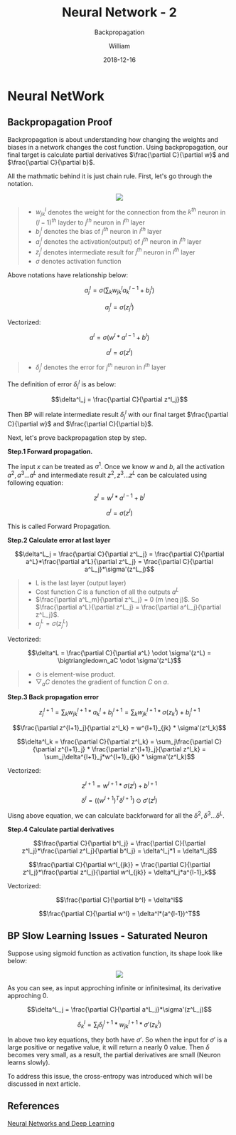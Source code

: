 ﻿---
layout:     post
title:      Neural Network - 2
subtitle:   Backpropagation
date:       2018-12-16
author:     William
header-img: img/post-bg-universe.jpg
catalog: true
tags:
    - Neural Network
---
<script type="text/x-mathjax-config">
  MathJax.Hub.Config({
    tex2jax: { 
      inlineMath: [['$','$'], ['\\(','\\)']],
      processEscapes: true
    }
  });
  </script>
<script type="text/javascript" async
  src="https://cdnjs.cloudflare.com/ajax/libs/mathjax/2.7.5/MathJax.js?config=TeX-MML-AM_CHTML">
</script>

# Neural NetWork
## Backpropagation Proof

Backpropagation is about understanding how changing the weights and biases in a network changes the cost function. Using backpropagation, our final target is calculate partial derivatives $\frac{\partial C}{\partial w}$ and $\frac{\partial C}{\partial b}$.

All the mathmatic behind it is just chain rule. First, let's go through the notation.

<center><img src = 'http://neuralnetworksanddeeplearning.com/images/tikz16.png'></center>

>- $w^l_{jk}$ denotes the weight for the connection from the $k^{th}$ neuron in $(l-1)^{th}$ layder to $j^{th}$ neuron in $l^{th}$ layer
>- $b^l_j$ denotes the bias of $j^{th}$ neuron in $l^{th}$ layer
>- $a^l_j$ denotes the activation(output) of $j^{th}$ neuron in $l^{th}$ layer
>- $z^l_j$ denotes intermediate result for $j^{th}$ neuron in $l^{th}$ layer
>- $\sigma$ denotes activation function

Above notations have relationship below:

$$a^l_j = \sigma(\sum_k w^l_{jk}a^{l-1}_k + b^l_j)$$

$$a^l_j = \sigma(z^l_j)$$

Vectorized:

$$a^l = \sigma(w^l*a^{l-1} + b^l)$$

$$a^l = \sigma(z^l)$$

>- $\delta^l_j$ denotes the error for $j^{th}$ neuron in $l^{th}$ layer

The definition of error $\delta^l_j$ is as below:

$$\delta^l_j = \frac{\partial C}{\partial z^l_j}$$

Then BP will relate intermediate result $\delta^l_j$ with our final target $\frac{\partial C}{\partial w}$ and $\frac{\partial C}{\partial b}$.

Next, let's prove backpropagation step by step.


**Step.1 Forward propagation.**

The input $x$ can be treated as $a^1$. Once we know $w$ and $b$, all the activation $a^2,a^3...a^L$ and intermediate result $z^2, z^3 ... z^L$ can be calculated using following equation:

$$z^l = w^l*a^{l-1} + b^l$$

$$a^l = \sigma(z^l)$$

This is called Forward Propagation.

**Step.2 Calculate error at last layer**

$$\delta^L_j = \frac{\partial C}{\partial z^L_j} = \frac{\partial C}{\partial a^L}*\frac{\partial a^L}{\partial z^L_j} = \frac{\partial C}{\partial a^L_j}*\sigma'(z^L_j)$$

>- L is the last layer (output layer)
>- Cost function $C$ is a function of all the outputs $a^L$
>- $\frac{\partial a^L_m}{\partial z^L_j} = 0 (m \neq j)$. So $\frac{\partial a^L}{\partial z^L_j} = \frac{\partial a^L_j}{\partial z^L_j}$.
>- $a^L_j = \sigma(z^L_j)$

Vectorized:

$$\delta^L = \frac{\partial C}{\partial a^L} \odot \sigma'(z^L) = \bigtriangledown_aC \odot \sigma'(z^L)$$

>- $\odot$ is element-wise product.
>- $\bigtriangledown_aC$ denotes the gradient of function $C$ on $a$.

**Step.3 Back propagation error**

$$z^{l+1}_j = \sum_k w^{l+1}_{jk}*a^l_k + b^{l+1}_j = \sum_k w^{l+1}_{jk}*\sigma(z^l_k) + b^{l+1}_j$$

$$\frac{\partial z^{l+1}_j}{\partial z^l_k} = w^{l+1}_{jk} * \sigma'(z^l_k)$$

$$\delta^l_k = \frac{\partial C}{\partial z^l_k} = \sum_j\frac{\partial C}{\partial z^{l+1}_j} * \frac{\partial z^{l+1}_j}{\partial z^l_k} = \sum_j\delta^{l+1}_j*w^{l+1}_{jk} * \sigma'(z^l_k)$$


Vectorized:

$$z^{l+1} = w^{l+1}*\sigma(z^l) + b^{l+1}$$

$$\delta^l = ((w^{l+1})^T\delta^{l+1})\odot\sigma'(z^l)$$

Uisng above equation, we can calculate backforward for all the $\delta^2, \delta^3 ... \delta^L$.

**Step.4 Calculate partial derivatives**

$$\frac{\partial C}{\partial b^l_j} = \frac{\partial C}{\partial z^l_j}*\frac{\partial z^l_j}{\partial b^l_j} = \delta^l_j*1 = \delta^l_j$$

$$\frac{\partial C}{\partial w^l_{jk}} = \frac{\partial C}{\partial z^l_j}*\frac{\partial z^l_j}{\partial w^l_{jk}} = \delta^l_j*a^{l-1}_k$$

Vectorized:

$$\frac{\partial C}{\partial b^l} = \delta^l$$

$$\frac{\partial C}{\partial w^l} = \delta^l*(a^{l-1})^T$$

## BP Slow Learning Issues - Saturated Neuron

Suppose using sigmoid function as activation function, its shape look like below:

<center><img src = 'http://ww1.sinaimg.cn/large/83d6b255ly1fy70ehhy3oj20bn07l747.jpg'></center>

As you can see, as input approching infinite or infinitesimal, its derivative approching 0.

$$\delta^L_j = \frac{\partial C}{\partial a^L_j}*\sigma'(z^L_j)$$

$$\delta^l_k = \sum_j\delta^{l+1}_j*w^{l+1}_{jk} * \sigma'(z^l_k)$$

In above two key equations, they both have $\sigma'$. So when the input for $\sigma'$ is a large positive or negative value, it will return a nearly 0 value. Then $\delta$ becomes very small, as a result, the partial derivatives are small (Neuron learns slowly).

To address this issue, the cross-entropy was introduced which will be discussed in next article.






## References
[Neural Networks and Deep Learning](neuralnetworksanddeeplearning.com/chap1.html
)








